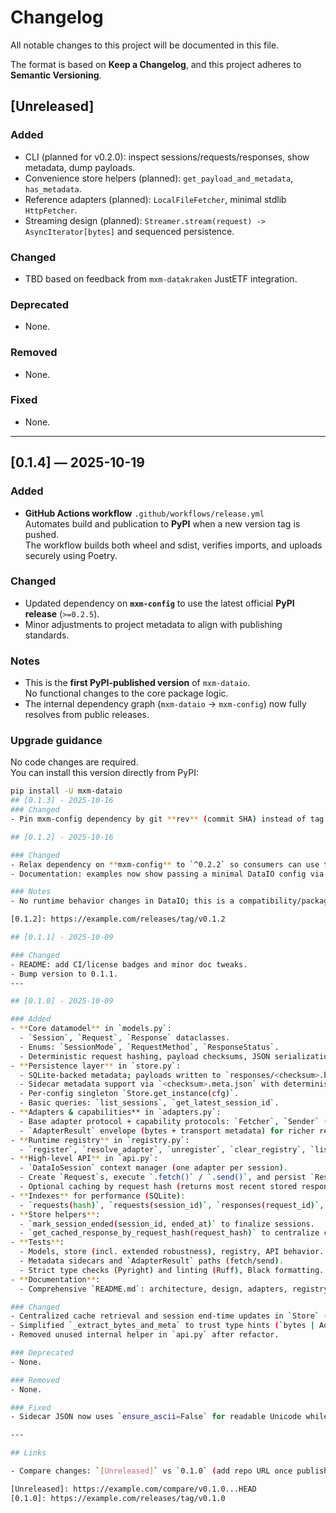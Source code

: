 # Changelog

All notable changes to this project will be documented in this file.

The format is based on **Keep a Changelog**, and this project adheres to **Semantic Versioning**.

## [Unreleased]

### Added
- CLI (planned for v0.2.0): inspect sessions/requests/responses, show metadata, dump payloads.
- Convenience store helpers (planned): `get_payload_and_metadata`, `has_metadata`.
- Reference adapters (planned): `LocalFileFetcher`, minimal stdlib `HttpFetcher`.
- Streaming design (planned): `Streamer.stream(request) -> AsyncIterator[bytes]` and sequenced persistence.

### Changed
- TBD based on feedback from `mxm-datakraken` JustETF integration.

### Deprecated
- None.

### Removed
- None.

### Fixed
- None.

---
## [0.1.4] — 2025-10-19
### Added
- **GitHub Actions workflow** `.github/workflows/release.yml`  
  Automates build and publication to **PyPI** when a new version tag is pushed.  
  The workflow builds both wheel and sdist, verifies imports, and uploads securely using Poetry.

### Changed
- Updated dependency on **`mxm-config`** to use the latest official **PyPI release** (`>=0.2.5`).
- Minor adjustments to project metadata to align with publishing standards.

### Notes
- This is the **first PyPI-published version** of `mxm-dataio`.  
  No functional changes to the core package logic.
- The internal dependency graph (`mxm-dataio` → `mxm-config`) now fully resolves from public releases.

### Upgrade guidance
No code changes are required.  
You can install this version directly from PyPI:
```bash
pip install -U mxm-dataio
## [0.1.3] - 2025-10-16
### Changed
- Pin mxm-config dependency by git **rev** (commit SHA) instead of tag to avoid dulwich/tag resolution issues.

## [0.1.2] - 2025-10-16

### Changed
- Relax dependency on **mxm-config** to `^0.2.2` so consumers can use the new `MXMConfig` protocol and `make_subconfig` helper.
- Documentation: examples now show passing a minimal DataIO config via `make_subconfig(...)` at package boundaries.

### Notes
- No runtime behavior changes in DataIO; this is a compatibility/packaging bump to align with mxm-config ≥ 0.2.2.

[0.1.2]: https://example.com/releases/tag/v0.1.2

## [0.1.1] - 2025-10-09

### Changed
- README: add CI/license badges and minor doc tweaks.
- Bump version to 0.1.1.
---

## [0.1.0] - 2025-10-09

### Added
- **Core datamodel** in `models.py`:
  - `Session`, `Request`, `Response` dataclasses.
  - Enums: `SessionMode`, `RequestMethod`, `ResponseStatus`.
  - Deterministic request hashing, payload checksums, JSON serialization helpers.
- **Persistence layer** in `store.py`:
  - SQLite-backed metadata; payloads written to `responses/<checksum>.bin`.
  - Sidecar metadata support via `<checksum>.meta.json` with deterministic, Unicode-friendly JSON.
  - Per-config singleton `Store.get_instance(cfg)`.
  - Basic queries: `list_sessions`, `get_latest_session_id`.
- **Adapters & capabilities** in `adapters.py`:
  - Base adapter protocol + capability protocols: `Fetcher`, `Sender` (with stubs for `Streamer`).
  - `AdapterResult` envelope (bytes + transport metadata) for richer returns without DB migrations.
- **Runtime registry** in `registry.py`:
  - `register`, `resolve_adapter`, `unregister`, `clear_registry`, `list_registered`, `describe_registry`.
- **High-level API** in `api.py`:
  - `DataIoSession` context manager (one adapter per session).
  - Create `Request`s, execute `.fetch()` / `.send()`, and persist `Response`s automatically.
  - Optional caching by request hash (returns most recent stored response).
- **Indexes** for performance (SQLite):
  - `requests(hash)`, `requests(session_id)`, `responses(request_id)`, `responses(created_at)`, `responses(checksum)`.
- **Store helpers**:
  - `mark_session_ended(session_id, ended_at)` to finalize sessions.
  - `get_cached_response_by_request_hash(request_hash)` to centralize cache lookups.
- **Tests**:
  - Models, store (incl. extended robustness), registry, API behavior.
  - Metadata sidecars and `AdapterResult` paths (fetch/send).
  - Strict type checks (Pyright) and linting (Ruff), Black formatting.
- **Documentation**:
  - Comprehensive `README.md`: architecture, design, adapters, registry, `DataIoSession`, config via `mxm-config`, examples, roadmap.

### Changed
- Centralized cache retrieval and session end-time updates in `Store` (moved from `api.py`).
- Simplified `_extract_bytes_and_meta` to trust type hints (`bytes | AdapterResult`).
- Removed unused internal helper in `api.py` after refactor.

### Deprecated
- None.

### Removed
- None.

### Fixed
- Sidecar JSON now uses `ensure_ascii=False` for readable Unicode while remaining deterministic.

---

## Links

- Compare changes: `[Unreleased]` vs `0.1.0` (add repo URL once published).

[Unreleased]: https://example.com/compare/v0.1.0...HEAD
[0.1.0]: https://example.com/releases/tag/v0.1.0
